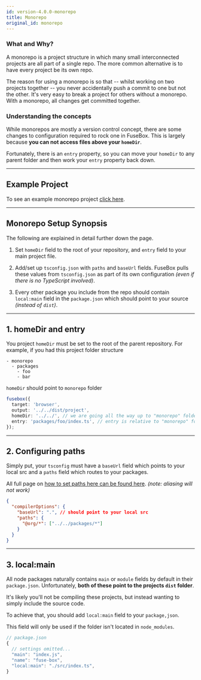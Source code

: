 ```yaml
---
id: version-4.0.0-monorepo
title: Monorepo
original_id: monorepo
---
```


### What and Why?

A monorepo is a project structure in which many small interconnected projects are all part of a single repo. The more
common alternative is to have every project be its own repo.

The reason for using a monorepo is so that -- whilst working on two projects together -- you never accidentally push a
commit to one but not the other. It's very easy to break a project for others without a monorepo. With a monorepo, all
changes get committed together.

### Understanding the concepts

<!-- Before reading further it's strongly recommended to read thoroughly the following. -->

While monorepos are mostly a version control concept, there are some changes to configuration required to rock one in
FuseBox. This is largely because **you can not access files above your `homeDir`**.

Fortunately, there is an `entry` property, so you can move your `homeDir` to any parent folder and then work your
`entry` property back down.

---

## Example Project

To see an example monorepo project [click here](https://github.com/fuse-box/fuse-mono).

---

## Monorepo Setup Synopsis

The following are explained in detail further down the page.

1. Set `homeDir` field to the root of your repository, and `entry` field to your main project file.
2. Add/set up `tsconfig.json` with `paths` and `baseUrl` fields. FuseBox pulls these values from `tsconfig.json` as part
   of its own configuration _(even if there is no TypeScript involved)_.

3. Every other package you include from the repo should contain `local:main` field in the `package.json` which should
   point to your source _(instead of `dist`)_.

---

## 1. homeDir and entry

You project `homeDir` must be set to the root of the parent repository. For example, if you had this project folder
structure

```
- monorepo
  - packages
    - foo
    - bar
```

`homeDir` should point to `monorepo` folder

```ts
fusebox({
  target: 'browser',
  output: '../../dist/project',
  homeDir: '../../', // we are going all the way up to "monorepo" folder
  entry: 'packages/foo/index.ts', // entry is relative to "monorepo" folder
});
```

---

## 2. Configuring paths

Simply put, your `tsconfig` must have a `baseUrl` field which points to your local src and a `paths` field which routes
to your packages.

All full page on [how to set paths here can be found here](./paths.md). _(note: aliasing will not work)_

```json
{
  "compilerOptions": {
    "baseUrl": ".", // should point to your local src
    "paths": {
      "@org/*": ["../../packages/*"]
    }
  }
}
```

---

## 3. local:main

All node packages naturally contains `main` or `module` fields by default in their `package.json`. Unfortunately, **both
of these point to the projects `dist` folder**.

It's likely you'll not be compiling these projects, but instead wanting to simply include the source code.

To achieve that, you should add `local:main` field to your `package,json`.

This field will only be used if the folder isn't located in `node_modules`.

```js
// package.json
{
  // settings omitted...
  "main": "index.js",
  "name": "fuse-box",
  "local:main": "./src/index.ts",
}
```

